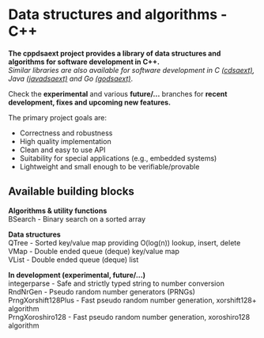 # Data structures and algorithms - C++

**The cppdsaext project provides a library of data structures and algorithms for software development in C++.**  
*Similar libraries are also available for software development in C [(cdsaext)](https://github.com/raltnoeder/cdsaext), Java [(javadsaext)](https://github.com/raltnoeder/javadsaext) and Go [(godsaext)](https://github.com/raltnoeder/godsaext)*.

Check the **experimental** and various **future/...** branches for **recent development, fixes and upcoming new features.**

The primary project goals are:
- Correctness and robustness
- High quality implementation
- Clean and easy to use API
- Suitability for special applications (e.g., embedded systems)
- Lightweight and small enough to be verifiable/provable

## Available building blocks

**Algorithms & utility functions**  
BSearch - Binary search on a sorted array  

**Data structures**  
QTree - Sorted key/value map providing O(log(n)) lookup, insert, delete  
VMap - Double ended queue (deque) key/value map  
VList - Double ended queue (deque) list  

**In development (experimental, future/...)**  
integerparse - Safe and strictly typed string to number conversion  
RndNrGen - Pseudo random number generators (PRNGs)  
PrngXorshift128Plus - Fast pseudo random number generation, xorshift128+ algorithm  
PrngXoroshiro128 - Fast pseudo random number generation, xoroshiro128 algorithm  
